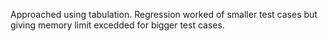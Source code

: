 Approached using tabulation.
Regression worked of smaller test cases but giving memory limit excedded for bigger test cases.